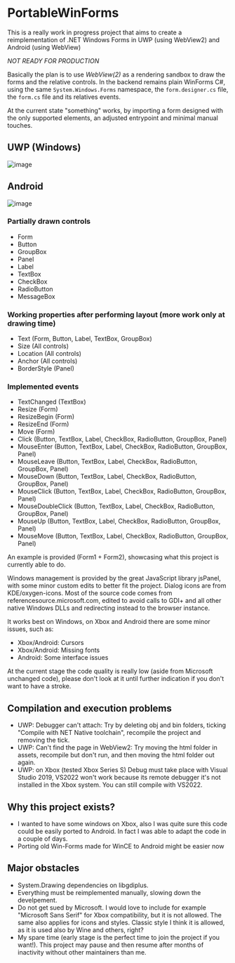
# PortableWinForms

This is a really work in progress project that aims to create a reimplementation of .NET Windows Forms in UWP (using WebView2) and Android (using WebView)

*NOT READY FOR PRODUCTION*

Basically the plan is to use *WebView(2)* as a rendering sandbox to draw the forms and the relative controls. In the backend remains plain WinForms C#, using the same `System.Windows.Forms` namespace, the `form.designer.cs` file, the `form.cs` file and its relatives events.

At the current state "something" works, by importing a form designed with the only supported elements, an adjusted entrypoint and minimal manual touches.


## UWP (Windows)
![image](https://github.com/user-attachments/assets/eba8b2bb-e791-4192-902f-ade29ce3e4b1)


## Android
![image](https://github.com/user-attachments/assets/d612a2d0-597a-4b79-8c6f-b552ede22501)



### Partially drawn controls
- Form
- Button
- GroupBox
- Panel
- Label
- TextBox
- CheckBox
- RadioButton
- MessageBox

### Working properties after performing layout (more work only at drawing time)
- Text (Form, Button, Label, TextBox, GroupBox)
- Size (All controls)
- Location (All controls)
- Anchor (All controls)
- BorderStyle (Panel)

### Implemented events
- TextChanged (TextBox)
- Resize (Form)
- ResizeBegin (Form)
- ResizeEnd (Form)
- Move (Form)
- Click (Button, TextBox, Label, CheckBox, RadioButton, GroupBox, Panel)
- MouseEnter (Button, TextBox, Label, CheckBox, RadioButton, GroupBox, Panel)
- MouseLeave (Button, TextBox, Label, CheckBox, RadioButton, GroupBox, Panel)
- MouseDown (Button, TextBox, Label, CheckBox, RadioButton, GroupBox, Panel)
- MouseClick (Button, TextBox, Label, CheckBox, RadioButton, GroupBox, Panel)
- MouseDoubleClick (Button, TextBox, Label, CheckBox, RadioButton, GroupBox, Panel)
- MouseUp (Button, TextBox, Label, CheckBox, RadioButton, GroupBox, Panel)
- MouseMove (Button, TextBox, Label, CheckBox, RadioButton, GroupBox, Panel)

An example is provided (Form1 + Form2), showcasing what this project is currently able to do.

Windows management is provided by the great JavaScript library jsPanel, with some minor custom edits to better fit the project.
Dialog icons are from KDE/oxygen-icons.
Most of the source code comes from referencesource.microsoft.com, edited to avoid calls to GDI+ and all other native Windows DLLs and redirecting instead to the browser instance.

It works best on Windows, on Xbox and Android there are some minor issues, such as:
- Xbox/Android: Cursors
- Xbox/Android: Missing fonts
- Android: Some interface issues

At the current stage the code quality is really low (aside from Microsoft unchanged code), please don't look at it until further indication if you don't want to have a stroke.

## Compilation and execution problems
- UWP: Debugger can't attach: Try by deleting obj and bin folders, ticking "Compile with NET Native toolchain", recompile the  project and removing the tick. 
- UWP: Can't find the page in WebView2: Try moving the html folder in assets, recompile but don't run, and then moving the html folder out again. 
- UWP: on Xbox (tested Xbox Series S) Debug must take place with Visual Studio 2019, VS2022 won't work because its remote debugger it's not installed in the Xbox system. You can still compile with VS2022.

## Why this project exists?
- I wanted to have some windows on Xbox, also I was quite sure this code could be easily ported to Android. In fact I was able to adapt the code in a couple of days.
- Porting old Win-Forms made for WinCE to Android might be easier now

## Major obstacles
- System.Drawing dependencies on libgdiplus.
- Everything must be reimplemented manually, slowing down the develpement.
- Do not get sued by Microsoft. I would love to include for example "Microsoft Sans Serif" for Xbox compatibility, but it is not allowed. The same also applies for icons and styles. Classic style I think it is allowed, as it is used also by Wine and others, right?
- My spare time (early stage is the perfect time to join the project if you want!). This project may pause and then resume after months of inactivity without other maintainers than me.
